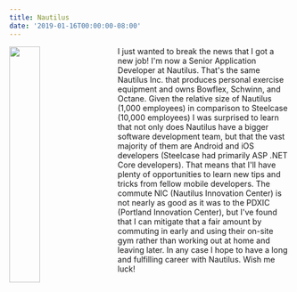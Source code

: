 ```yaml
---
title: Nautilus
date: '2019-01-16T00:00:00-08:00'
---
```

<img style="float: left; margin:0 2em 1em 0; width: 33%" src="/img/blog/nautilus-office.jpg"> I just wanted to break the news that I got a new job!  I'm now a Senior Application Developer at Nautilus.  That's the same Nautilus Inc. that produces personal exercise equipment and owns Bowflex, Schwinn, and Octane.  Given the relative size of Nautilus (1,000 employees) in comparison to Steelcase (10,000 employees) I was surprised to learn that not only does Nautilus have a bigger software development team, but that the vast majority of them are Android and iOS developers (Steelcase had primarily ASP .NET Core developers).  That means that I'll have plenty of opportunities to learn new tips and tricks from fellow mobile developers.  The commute NIC (Nautilus Innovation Center) is not nearly as good as it was to the PDXIC (Portland Innovation Center), but I've found that I can mitigate that a fair amount by commuting in early and using their on-site gym rather than working out at home and leaving later.  In any case I hope to have a long and fulfilling career with Nautilus.  Wish me luck!
